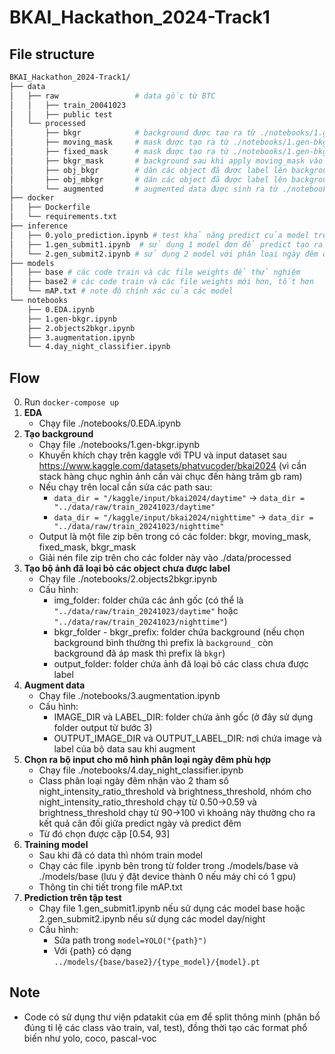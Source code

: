 # BKAI_Hackathon_2024-Track1

## File structure
```bash
BKAI_Hackathon_2024-Track1/
├── data
│   ├── raw                 # data gốc từ BTC
│   │   ├── train_20041023
│   │   ├── public test
│   └── processed
│       ├── bkgr            # background được tạo ra từ ./notebooks/1.gen-bkgr.ipynb
│       ├── moving_mask     # mask được tạo ra từ ./notebooks/1.gen-bkgr.ipynb, đánh dấu vùng chuyển động (các làn đường)
│       ├── fixed_mask      # mask được tạo ra từ ./notebooks/1.gen-bkgr.ipynb, ngược lại của moving mask
│       ├── bkgr_mask       # background sau khi apply moving_mask vào
│       ├── obj_bkgr        # dán các object đã được label lên background (dùng file ./notebooks/2.objects2bkgr.ipynb)
│       ├── obj_mbkgr       # dán các object đã được label lên background (có mask)
│       └── augmented       # augmented data được sinh ra từ ./notebooks/3.augmentation.ipynb
├── docker
│   ├── Dockerfile
│   └── requirements.txt
├── inference
│   ├── 0.yolo_prediction.ipynb # test khả năng predict của model trên ảnh, toàn bộ ảnh trong folder hoặc vẽ bbox lên ảnh
│   ├── 1.gen_submit1.ipynb  # sử dụng 1 model đơn để predict tạo ra file .zip để submit lên aihub.ml
│   └── 2.gen_submit2.ipynb # sử dụng 2 model với phân loại ngày đêm để predict tạo ra file .zip để submit lên aihub.ml
├── models
│   ├── base # các code train và các file weights để thử nghiệm
│   ├── base2 # các code train và các file weights mới hơn, tốt hơn
│   └── mAP.txt # note độ chính xác của các model
└── notebooks
    ├── 0.EDA.ipynb
    ├── 1.gen-bkgr.ipynb
    ├── 2.objects2bkgr.ipynb
    ├── 3.augmentation.ipynb
    └── 4.day_night_classifier.ipynb
```

## Flow
0. Run ```docker-compose up```
1. **EDA**
    - Chạy file ./notebooks/0.EDA.ipynb
2. **Tạo background**
    - Chạy file ./notebooks/1.gen-bkgr.ipynb
    - Khuyến khích chạy trên kaggle với TPU và input dataset sau https://www.kaggle.com/datasets/phatvucoder/bkai2024 (vì cần stack hàng chục nghìn ảnh cần vài chục đến hàng trăm gb ram)
    - Nếu chạy trên local cần sửa các path sau:
        - ```data_dir = "/kaggle/input/bkai2024/daytime"``` -> ```data_dir = "../data/raw/train_20241023/daytime"```
        - ```data_dir = "/kaggle/input/bkai2024/nighttime"``` -> ```data_dir = "../data/raw/train_20241023/nighttime"```
    - Output là một file zip bên trong có các folder: bkgr, moving_mask, fixed_mask, bkgr_mask
    - Giải nén file zip trên cho các folder này vào ./data/processed
3. **Tạo bộ ảnh đã loại bỏ các object chưa được label**
    - Chạy file ./notebooks/2.objects2bkgr.ipynb
    - Cấu hình:
        - img_folder: folder chứa các ảnh gốc (có thể là ```"../data/raw/train_20241023/daytime"``` hoặc ```"../data/raw/train_20241023/nighttime"```)
        - bkgr_folder - bkgr_prefix: folder chứa background (nếu chọn background bình thường thì prefix là ```background_``` còn background đã áp mask thì prefix là ```bkgr```)
        - output_folder: folder chứa ảnh đã loại bỏ các class chưa được label
4. **Augment data**
    - Chạy file ./notebooks/3.augmentation.ipynb
    - Cấu hình:
        - IMAGE_DIR và LABEL_DIR: folder chứa ảnh gốc (ở đây sử dụng folder output từ bước 3)
        - OUTPUT_IMAGE_DIR và OUTPUT_LABEL_DIR: nơi chứa image và label của bộ data sau khi augment
5. **Chọn ra bộ input cho mô hình phân loại ngày đêm phù hợp**
    - Chạy file ./notebooks/4.day_night_classifier.ipynb
    - Class phân loại ngày đêm nhận vào 2 tham số night_intensity_ratio_threshold và brightness_threshold, nhóm cho night_intensity_ratio_threshold chạy từ 0.50->0.59 và brightness_threshold chạy từ 90->100 vì khoảng này thường cho ra kết quả cân đối giữa predict ngày và predict đêm
    - Từ đó chọn được cặp [0.54, 93]
6. **Training model**
    - Sau khi đã có data thì nhóm train model
    - Chạy các file .ipynb bên trong từ folder trong ./models/base và ./models/base (lưu ý đặt device thành 0 nếu máy chỉ có 1 gpu)
    - Thông tin chi tiết trong file mAP.txt
7. **Prediction trên tập test**
    - Chạy file 1.gen_submit1.ipynb nếu sử dụng các model base hoặc 2.gen_submit2.ipynb nếu sử dụng các model day/night
    - Cấu hình:
        - Sửa path trong ```model=YOLO("{path}") ```
        - Với {path} có dạng ```../models/{base/base2}/{type_model}/{model}.pt```

## Note
- Code có sử dụng thư viện pdatakit của em để split thông minh (phân bố đúng tỉ lệ các class vào train, val, test), đồng thời tạo các format phổ biến như yolo, coco, pascal-voc
